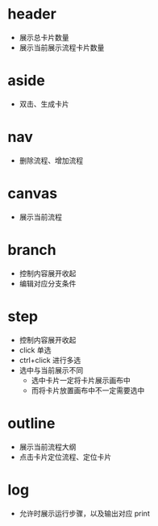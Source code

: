 # header

- 展示总卡片数量
- 展示当前展示流程卡片数量

# aside

- 双击、生成卡片

# nav

- 删除流程、增加流程

# canvas

- 展示当前流程

# branch

- 控制内容展开收起
- 编辑对应分支条件

# step

- 控制内容展开收起
- click 单选
- ctrl+click 进行多选
- 选中与当前展示不同
  - 选中卡片一定将卡片展示画布中
  - 而将卡片放置画布中不一定需要选中

# outline

- 展示当前流程大纲
- 点击卡片定位流程、定位卡片

# log

- 允许时展示运行步骤，以及输出对应 print
